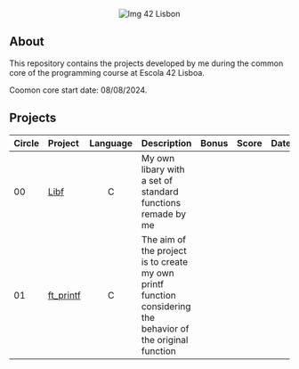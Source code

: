 <div align = "center">

  ![Img 42 Lisbon](https://www.i-tecnico.pt/wp-content/uploads/2020/09/42-Lisboa.png)
</div>

## About
This repository contains the projects developed by me during the common core of the programming course at Escola 42 Lisboa.

Coomon core start date: 08/08/2024.

## Projects

<div align= "center">

| Circle | Project | Language | Description | Bonus |Score | Date |
| :--- | :--- | :---: | :--- | :--- |:--- |:--- |
| 00 | [Libf](https://github.com/MargaridaIFM/Libft) | C | My own libary with a set of standard functions remade by me | | | |
| 01 | [ft_printf](https://github.com/MargaridaIFM/Printf) | C | The aim of the project is to create my own printf function considering the behavior of the original function | | |

</div>
